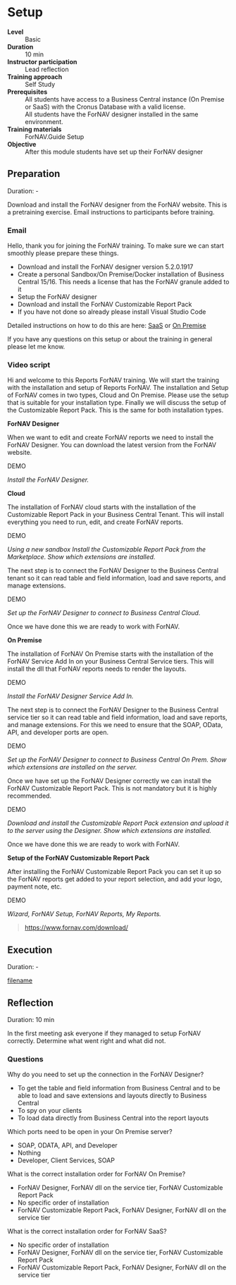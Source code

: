 # Setup
<dl>
  <dt><b>Level</b></dt>
  <dd>Basic</dd>
  <dt><b>Duration</b></dt>
  <dd>10 min</dd>
  <dt><b>Instructor participation</b></dt>
  <dd>Lead reflection</dd>
  <dt><b>Training approach</b></dt>
  <dd>Self Study</dd>
  <dt><b>Prerequisites</b></dt>
  <dd>All students have access to a Business Central instance (On Premise or SaaS) with the Cronus Database with a valid license. <br> All students have the ForNAV designer installed in the same environment.</dd>
  <dt><b>Training materials</b></dt>
  <dd>ForNAV.Guide Setup</dd>
  <dt><b>Objective</b></dt>
  <dd>After this module students have set up their ForNAV designer</dd>
</dl>

## Preparation
Duration: -

Download and install the ForNAV designer from the ForNAV website.
This is a pretraining exercise. Email instructions to participants before training.

### Email
Hello, thank you for joining the ForNAV training. To make sure we can start smoothly please prepare these things.
*	Download and install the ForNAV designer version 5.2.0.1917
*	Create a personal Sandbox/On Premise/Docker installation of Business Central 15/16. This needs a license that has the ForNAV granule added to it
*	Setup the ForNAV designer
*	Download and install the ForNAV Customizable Report Pack
*	If you have not done so already please install Visual Studio Code

Detailed instructions on how to do this are here: [SaaS](https://renebrummel.github.io/ForNAVGuide/#/ForNAVForBCSaaS/) or [On Premise](https://renebrummel.github.io/ForNAVGuide/#/ForNAVForBCOnPrem/)

If you have any questions on this setup or about the training in general please let me know.


### Video script
Hi and welcome to this Reports ForNAV training. We will start the training with the installation and setup of Reports ForNAV. The installation and Setup of ForNAV comes in two types, Cloud and On Premise. Please use the setup that is suitable for your installation type. Finally we will discuss the setup of the Customizable Report Pack. This is the same for both installation types.

**ForNAV Designer**

When we want to edit and create ForNAV reports we need to install the ForNAV Designer. You can download the latest version from the ForNAV website.

DEMO

*Install the ForNAV Designer.*

**Cloud**

The installation of ForNAV cloud starts with the installation of the Customizable Report Pack in your Business Central Tenant. This will install everything you need to run, edit, and create ForNAV reports.

DEMO

*Using a new sandbox Install the Customizable Report Pack from the Marketplace. Show which extensions are installed.*

The next step is to connect the ForNAV Designer to the Business Central tenant so it can read table and field information, load and save reports, and manage extensions.

DEMO

*Set up the ForNAV Designer to connect to Business Central Cloud.*

Once we have done this we are ready to work with ForNAV.

**On Premise**

The installation of ForNAV On Premise starts with the installation of the ForNAV Service Add In on your Business Central Service tiers. This will install the dll that ForNAV reports needs to render the layouts.

DEMO

*Install the ForNAV Designer Service Add In.*

The next step is to connect the ForNAV Designer to the Business Central service tier so it can read table and field information, load and save reports, and manage extensions. For this we need to ensure that the SOAP, OData, API, and developer ports are open.

DEMO

*Set up the ForNAV Designer to connect to Business Central On Prem. Show which extensions are installed on the server.*

Once we have set up the ForNAV Designer correctly we can install the ForNAV Customizable Report Pack. This is not mandatory but it is highly recommended.

DEMO

*Download and install the Customizable Report Pack extension and upload it to the server using the Designer. Show which extensions are installed.*

Once we have done this we are ready to work with ForNAV.


**Setup of the ForNAV Customizable Report Pack**

After installing the ForNAV Customizable Report Pack you can set it up so the ForNAV reports get added to your report selection, and add your logo, payment note, etc.

DEMO

*Wizard, ForNAV Setup, ForNAV Reports, My Reports.*

> https://www.fornav.com/download/

## Execution
Duration: -

[filename](../../Exercises/Setup.Exercise.md ':include')

## Reflection
Duration: 10 min

In the first meeting ask everyone if they managed to setup ForNAV correctly. Determine what went right and what did not.

### Questions
Why do you need to set up the connection in the ForNAV Designer?
* To get the table and field information from Business Central and to be able to load and save extensions and layouts directly to Business Central
* To spy on your clients
* To load data directly from Business Central into the report layouts

Which ports need to be open in your On Premise server?
* SOAP, ODATA, API, and Developer
* Nothing
* Developer, Client Services, SOAP

What is the correct installation order for ForNAV On Premise?
* ForNAV Designer, ForNAV dll on the service tier, ForNAV Customizable Report Pack
* No specific order of installation
* ForNAV Customizable Report Pack, ForNAV Designer, ForNAV dll on the service tier

What is the correct installation order for ForNAV SaaS?
* No specific order of installation
* ForNAV Designer, ForNAV dll on the service tier, ForNAV Customizable Report Pack
* ForNAV Customizable Report Pack, ForNAV Designer, ForNAV dll on the service tier
<!-- Add questions -->
